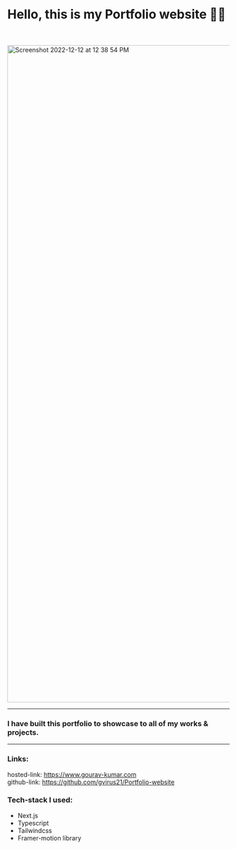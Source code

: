 # Hello, this is my Portfolio website 👋🏻
<br/>
<br/>
<img width="1490" alt="Screenshot 2022-12-12 at 12 38 54 PM" src="https://user-images.githubusercontent.com/69251030/206982700-9e4d04ee-3e21-415f-9b83-0178ffd9f0ea.png">

<hr/>

### I have built this portfolio to showcase to all of my works & projects.
<hr/>

### Links:

hosted-link: https://www.gourav-kumar.com <br>
github-link: https://github.com/gvirus21/Portfolio-website


### Tech-stack I used:

- Next.js
- Typescript
- Tailwindcss
- Framer-motion library
